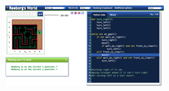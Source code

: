 ![This is an image output of the day 6 project](https://github.com/maryambiibii/100DaysOfCode/blob/main/Day6/Img/Screen%20Shot%202022-01-15%20at%207.18.30%20PM.png)
